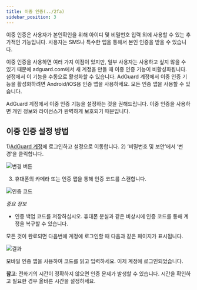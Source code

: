 ```yaml
---
title: 이중 인증(../2fa)
sidebar_position: 3
---
```


이중 인증은 사용자가 본인확인을 위해 아이디 및 비밀번호 입력 외에 사용할 수 있는 추가적인 기능입니다. 사용자는 SMS나 특수한 앱을 통해서 본인 인증을 받을 수 있습니다.

이중 인증을 사용하면 여러 가지 이점이 있지만, 일부 사용자는 사용하고 싶지 않을 수 있기 때문에 adguard.com에서 새 계정을 만들 때 이중 인증 기능이 비활성화됩니다. 설정에서 이 기능을 수동으로 활성화할 수 있습니다. AdGuard 계정에서 이중 인증 기능을 활성화하려면 Android/iOS용 인증 앱을 사용하세요. 모든 인증 앱을 사용할 수 있습니다.

AdGuard 계정에서 이중 인증 기능을 설정하는 것을 권해드립니다. 이중 인증을 사용하면 개인 정보와 라이선스가 완벽하게 보호되기 때문입니다.


## 이중 인증 설정 방법

1)[AdGuard 계정](https://auth.adguard.com/login.html)에 로그인하고 설정으로 이동합니다. 2) ‘비밀번호 및 보안’에서 ‘변경’을 클릭합니다.

![변경 버튼](https://cdn.adguard.com/content/kb/ad_blocker/general/2fa.png)

3) 휴대폰의 카메라 또는 인증 앱을 통해 인증 코드를 스캔합니다.

![인증 코드](https://cdn.adguard.com/public/Adguard/kb/newscreenshots/Ko/2Fa2ko.png)

*중요 정보*
* 인증 백업 코드를 저장하십시오. 휴대폰 분실과 같은 비상시에 인증 코드를 통해 계정을 복구할 수 있습니다.

모든 것이 완료되면 다음번에 계정에 로그인할 때 다음과 같은 페이지가 표시됩니다.

![결과](https://cdn.adguard.com/public/Adguard/kb/newscreenshots/Ko/2Fa3ko.png)

모바일 인증 앱을 사용하여 코드를 읽고 입력하세요. 이제 계정에 로그인되었습니다.

**참고**: 전화기의 시간이 정확하지 않으면 인증 문제가 발생할 수 있습니다. 시간을 확인하고 필요한 경우 올바른 시간을 설정하세요.